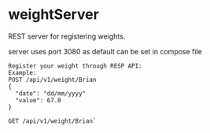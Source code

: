 # weightServer
REST server for registering weights.

server uses port 3080 as default can be set in compose file

	Register your weight through RESP API:
	Example: 
	POST /api/v1/weight/Brian 
	{ 
	  "date": "dd/mm/yyyy"  
	  "value": 67.0 
	} 
	
	GET /api/v1/weight/Brian`
